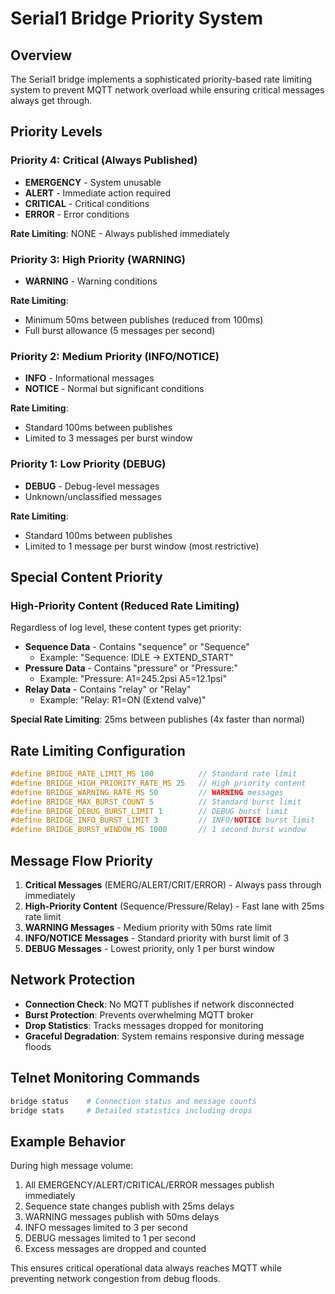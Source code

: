 # Serial1 Bridge Priority System

## Overview
The Serial1 bridge implements a sophisticated priority-based rate limiting system to prevent MQTT network overload while ensuring critical messages always get through.

## Priority Levels

### Priority 4: Critical (Always Published)
- **EMERGENCY** - System unusable
- **ALERT** - Immediate action required  
- **CRITICAL** - Critical conditions
- **ERROR** - Error conditions

**Rate Limiting**: NONE - Always published immediately

### Priority 3: High Priority (WARNING)
- **WARNING** - Warning conditions

**Rate Limiting**: 
- Minimum 50ms between publishes (reduced from 100ms)
- Full burst allowance (5 messages per second)

### Priority 2: Medium Priority (INFO/NOTICE) 
- **INFO** - Informational messages
- **NOTICE** - Normal but significant conditions

**Rate Limiting**:
- Standard 100ms between publishes
- Limited to 3 messages per burst window

### Priority 1: Low Priority (DEBUG)
- **DEBUG** - Debug-level messages
- Unknown/unclassified messages

**Rate Limiting**:
- Standard 100ms between publishes  
- Limited to 1 message per burst window (most restrictive)

## Special Content Priority

### High-Priority Content (Reduced Rate Limiting)
Regardless of log level, these content types get priority:

- **Sequence Data** - Contains "sequence" or "Sequence"
  - Example: "Sequence: IDLE -> EXTEND_START"
- **Pressure Data** - Contains "pressure" or "Pressure:"
  - Example: "Pressure: A1=245.2psi A5=12.1psi"
- **Relay Data** - Contains "relay" or "Relay"  
  - Example: "Relay: R1=ON (Extend valve)"

**Special Rate Limiting**: 25ms between publishes (4x faster than normal)

## Rate Limiting Configuration

```cpp
#define BRIDGE_RATE_LIMIT_MS 100          // Standard rate limit
#define BRIDGE_HIGH_PRIORITY_RATE_MS 25   // High priority content
#define BRIDGE_WARNING_RATE_MS 50         // WARNING messages
#define BRIDGE_MAX_BURST_COUNT 5          // Standard burst limit
#define BRIDGE_DEBUG_BURST_LIMIT 1        // DEBUG burst limit
#define BRIDGE_INFO_BURST_LIMIT 3         // INFO/NOTICE burst limit
#define BRIDGE_BURST_WINDOW_MS 1000       // 1 second burst window
```

## Message Flow Priority

1. **Critical Messages** (EMERG/ALERT/CRIT/ERROR) - Always pass through immediately
2. **High-Priority Content** (Sequence/Pressure/Relay) - Fast lane with 25ms rate limit
3. **WARNING Messages** - Medium priority with 50ms rate limit
4. **INFO/NOTICE Messages** - Standard priority with burst limit of 3
5. **DEBUG Messages** - Lowest priority, only 1 per burst window

## Network Protection

- **Connection Check**: No MQTT publishes if network disconnected
- **Burst Protection**: Prevents overwhelming MQTT broker
- **Drop Statistics**: Tracks messages dropped for monitoring
- **Graceful Degradation**: System remains responsive during message floods

## Telnet Monitoring Commands

```bash
bridge status    # Connection status and message counts
bridge stats     # Detailed statistics including drops
```

## Example Behavior

During high message volume:
1. All EMERGENCY/ALERT/CRITICAL/ERROR messages publish immediately
2. Sequence state changes publish with 25ms delays
3. WARNING messages publish with 50ms delays  
4. INFO messages limited to 3 per second
5. DEBUG messages limited to 1 per second
6. Excess messages are dropped and counted

This ensures critical operational data always reaches MQTT while preventing network congestion from debug floods.